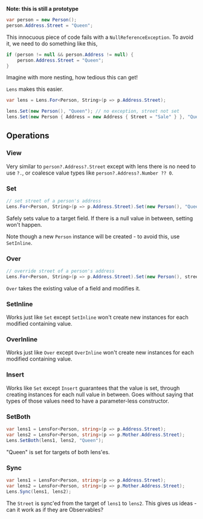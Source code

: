 **Note: this is still a prototype**

```csharp
var person = new Person();
person.Address.Street = "Queen";
```

This innocuous piece of code fails with a `NullReferenceException`. To avoid it, we need to do something like this,

```csharp
if (person != null && person.Address != null) {
    person.Address.Street = "Queen";
}
```

Imagine with more nesting, how tedious this can get!

`Lens` makes this easier.

```csharp
var lens = Lens.For<Person, String>(p => p.Address.Street);

lens.Set(new Person(), "Queen"); // no exception, street not set
lens.Set(new Person { Address = new Address { Street = "Sale" } }, "Queen"); // street is set to "Queen"
```

## Operations

### View

Very similar to `person?.Address?.Street` except with lens there is no need to use `?.`, or coalesce value types like `person?.Address?.Number ?? 0`.

### Set

```csharp
// set street of a person's address
Lens.For<Person, String>(p => p.Address.Street).Set(new Person(), "Queen");
```

Safely sets value to a target field. If there is a null value in between, setting won't happen.

Note though a new `Person` instance will be created - to avoid this, use `SetInline`. 

### Over

```csharp
// override street of a person's address
Lens.For<Person, String>(p => p.Address.Street).Set(new Person(), street => street + " on Queen");
```

`Over` takes the existing value of a field and modifies it.

### SetInline

Works just like `Set` except `SetInline` won't create new instances for each modified containing value.

### OverInline

Works just like `Over` except `OverInline` won't create new instances for each modified containing value.

### Insert

Works like `Set` except `Insert` guarantees that the value is set, through creating instances for each null value in between. Goes without saying that types of those values need to have a parameter-less constructor.

### SetBoth

```csharp
var lens1 = LensFor<Person, string>(p => p.Address.Street);
var lens2 = LensFor<Person, string>(p => p.Mother.Address.Street);
Lens.SetBoth(lens1, lens2, "Queen");
```

"Queen" is set for targets of both lens'es.


### Sync

```csharp
var lens1 = LensFor<Person, string>(p => p.Address.Street);
var lens2 = LensFor<Person, string>(p => p.Mother.Address.Street);
Lens.Sync(lens1, lens2);
```

The `Street` is sync'ed from the target of `lens1` to `lens2`.
This gives us ideas - can it work as if they are Observables? 